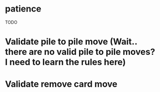 patience
========
TODO
# Validate pile to pile move (Wait.. there are no valid pile to pile moves? I need to learn the rules here)
# Validate remove card move
